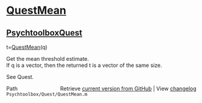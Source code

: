 # [QuestMean](QuestMean)
## [Psychtoolbox](Psychtoolbox)[Quest](Quest)

t=[QuestMean](QuestMean)(q)  
  
Get the mean threshold estimate.  
If q is a vector, then the returned t is a vector of the same size.  
  
See Quest.  




<div class="code_header" style="text-align:right;">
  <span style="float:left;">Path&nbsp;&nbsp;</span> <span class="counter">Retrieve <a href=
  "https://raw.github.com/Psychtoolbox-3/Psychtoolbox-3/beta/Psychtoolbox/Quest/QuestMean.m">current version from GitHub</a> | View <a href=
  "https://github.com/Psychtoolbox-3/Psychtoolbox-3/commits/beta/Psychtoolbox/Quest/QuestMean.m">changelog</a></span>
</div>
<div class="code">
  <code>Psychtoolbox/Quest/QuestMean.m</code>
</div>

